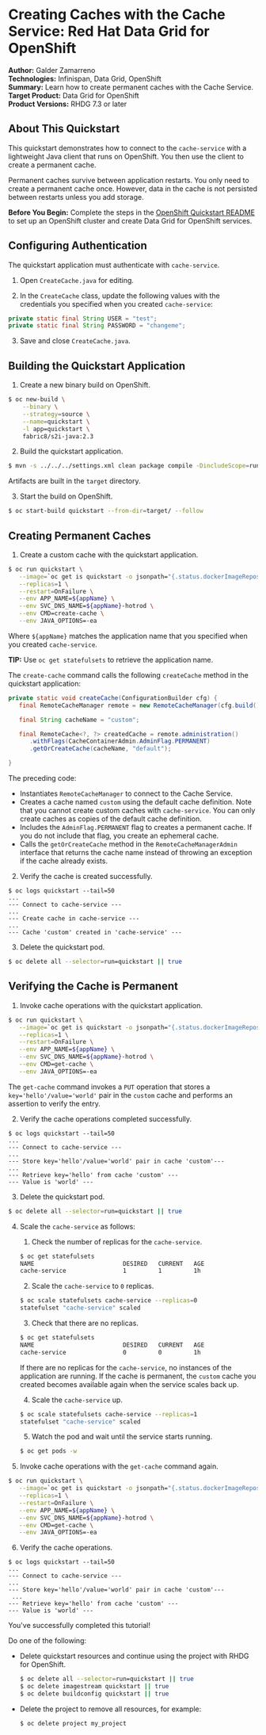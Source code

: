 Creating Caches with the Cache Service: Red Hat Data Grid for OpenShift
=======================================================================
**Author:** Galder Zamarreno  
**Technologies:** Infinispan, Data Grid, OpenShift  
**Summary:** Learn how to create permanent caches with the Cache Service.
**Target Product:** Data Grid for OpenShift  
**Product Versions:** RHDG 7.3 or later

About This Quickstart
---------------------
This quickstart demonstrates how to connect to the `cache-service` with a lightweight Java client that runs on OpenShift. You then use the client to create a permanent cache.

Permanent caches survive between application restarts. You only need to create a permanent cache once. However, data in the cache is not persisted between restarts unless you add storage.

**Before You Begin:** Complete the steps in the [OpenShift Quickstart README](../../README.md) to set up an OpenShift cluster and create Data Grid for OpenShift services.

Configuring Authentication
--------------------------
The quickstart application must authenticate with `cache-service`.

1. Open `CreateCache.java` for editing.

2. In the `CreateCache` class, update the following values with the credentials you specified when you created `cache-service`:
```java
private static final String USER = "test";
private static final String PASSWORD = "changeme";
```

3. Save and close `CreateCache.java`.

Building the Quickstart Application
-----------------------------------
1. Create a new binary build on OpenShift.
```bash
$ oc new-build \
    --binary \
    --strategy=source \
    --name=quickstart \
    -l app=quickstart \
    fabric8/s2i-java:2.3
```

2. Build the quickstart application.
```bash
$ mvn -s ../../../settings.xml clean package compile -DincludeScope=runtime
```
  Artifacts are built in the `target` directory.

3. Start the build on OpenShift.
```bash
$ oc start-build quickstart --from-dir=target/ --follow
```

Creating Permanent Caches
-------------------------
1. Create a custom cache with the quickstart application.
```bash
$ oc run quickstart \
   --image=`oc get is quickstart -o jsonpath="{.status.dockerImageRepository}"` \
   --replicas=1 \
   --restart=OnFailure \
   --env APP_NAME=${appName} \
   --env SVC_DNS_NAME=${appName}-hotrod \
   --env CMD=create-cache \
   --env JAVA_OPTIONS=-ea
```
  Where `${appName}` matches the application name that you specified when you created `cache-service`.

  **TIP:** Use `oc get statefulsets` to retrieve the application name.

  The `create-cache` command calls the following `createCache` method in the quickstart application:

  ```java
  private static void createCache(ConfigurationBuilder cfg) {
     final RemoteCacheManager remote = new RemoteCacheManager(cfg.build());

     final String cacheName = "custom";

     final RemoteCache<?, ?> createdCache = remote.administration()
        .withFlags(CacheContainerAdmin.AdminFlag.PERMANENT)
        .getOrCreateCache(cacheName, "default");

  }
  ```

  The preceding code:
  - Instantiates `RemoteCacheManager` to connect to the Cache Service.
  - Creates a cache named `custom` using the default cache definition. Note that you cannot create custom caches with `cache-service`. You can only create caches as copies of the default cache definition.
  - Includes the `AdminFlag.PERMANENT` flag to creates a permanent cache. If you do not include that flag, you create an ephemeral cache.
  - Calls the `getOrCreateCache` method in the `RemoteCacheManagerAdmin` interface that returns the cache name instead of throwing an exception if the cache already exists.

2. Verify the cache is created successfully.
```
$ oc logs quickstart --tail=50
...
--- Connect to cache-service ---
...
--- Create cache in cache-service ---
...
--- Cache 'custom' created in 'cache-service' ---
```

3. Delete the quickstart pod.
```bash
$ oc delete all --selector=run=quickstart || true
```

Verifying the Cache is Permanent
--------------------------------
1. Invoke cache operations with the quickstart application.
```bash
$ oc run quickstart \
   --image=`oc get is quickstart -o jsonpath="{.status.dockerImageRepository}"` \
   --replicas=1 \
   --restart=OnFailure \
   --env APP_NAME=${appName} \
   --env SVC_DNS_NAME=${appName}-hotrod \
   --env CMD=get-cache \
   --env JAVA_OPTIONS=-ea
```
  The `get-cache` command invokes a `PUT` operation that stores a `key='hello'/value='world'` pair in the `custom` cache and performs an assertion to verify the entry.

2. Verify the cache operations completed successfully.
```
$ oc logs quickstart --tail=50
...
--- Connect to cache-service ---
...
--- Store key='hello'/value='world' pair in cache 'custom'---
...
--- Retrieve key='hello' from cache 'custom' ---
--- Value is 'world' ---
```

3. Delete the quickstart pod.
```bash
$ oc delete all --selector=run=quickstart || true
```

4. Scale the `cache-service` as follows:

    1. Check the number of replicas for the `cache-service`.
    ```bash
    $ oc get statefulsets
    NAME                         DESIRED   CURRENT   AGE
    cache-service                1         1         1h
    ```

    2. Scale the `cache-service` to `0` replicas.
    ```bash
    $ oc scale statefulsets cache-service --replicas=0
    statefulset "cache-service" scaled
    ```

    3. Check that there are no replicas.
    ```bash
    $ oc get statefulsets
    NAME                         DESIRED   CURRENT   AGE
    cache-service                0         0         1h
    ```

    If there are no replicas for the `cache-service`, no instances of the application are running. If the cache is permanent, the `custom` cache you created becomes available again when the service scales back up.

    4. Scale the `cache-service` up.
    ```bash
    $ oc scale statefulsets cache-service --replicas=1
    statefulset "cache-service" scaled
    ```

    5. Watch the pod and wait until the service starts running.
    ```bash
    $ oc get pods -w
    ```

5. Invoke cache operations with the `get-cache` command again.
```bash
$ oc run quickstart \
   --image=`oc get is quickstart -o jsonpath="{.status.dockerImageRepository}"` \
   --replicas=1 \
   --restart=OnFailure \
   --env APP_NAME=${appName} \
   --env SVC_DNS_NAME=${appName}-hotrod \
   --env CMD=get-cache \
   --env JAVA_OPTIONS=-ea
```

6. Verify the cache operations.
```
$ oc logs quickstart --tail=50
...
--- Connect to cache-service ---
...
--- Store key='hello'/value='world' pair in cache 'custom'---
 ...
--- Retrieve key='hello' from cache 'custom' ---
--- Value is 'world' ---
```

  You've successfully completed this tutorial!

  Do one of the following:

  - Delete quickstart resources and continue using the project with RHDG for OpenShift.

    ```bash
    $ oc delete all --selector=run=quickstart || true
    $ oc delete imagestream quickstart || true
    $ oc delete buildconfig quickstart || true
    ```

  - Delete the project to remove all resources, for example:

    ```bash
    $ oc delete project my_project
    ```
